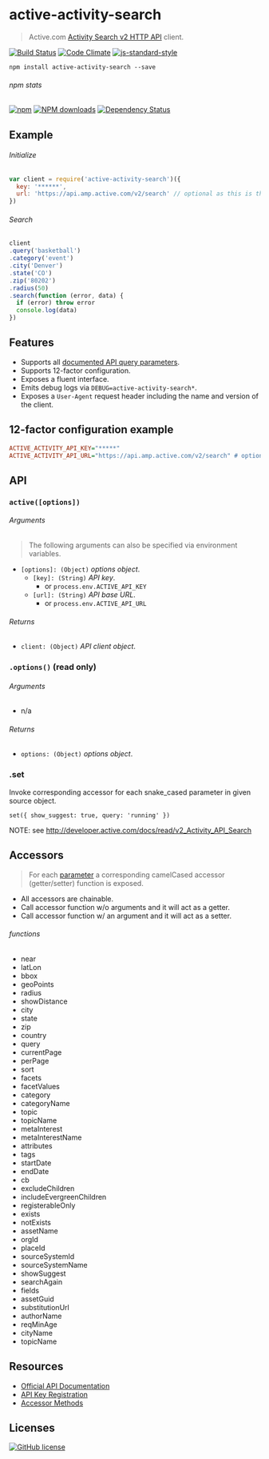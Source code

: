 # active-activity-search
> Active.com [Activity Search v2 HTTP API](http://developer.active.com/docs/read/v2_Activity_API_Search) client.

[![Build Status](http://img.shields.io/travis/wilmoore/active-activity-search.js.svg)](https://travis-ci.org/wilmoore/active-activity-search.js) [![Code Climate](https://codeclimate.com/github/wilmoore/active-activity-search.js/badges/gpa.svg)](https://codeclimate.com/github/wilmoore/active-activity-search.js) [![js-standard-style](https://img.shields.io/badge/code%20style-standard-brightgreen.svg?style=flat)](https://github.com/feross/standard)

```shell
npm install active-activity-search --save
```

###### npm stats

[![npm](https://img.shields.io/npm/v/active-activity-search.svg)](https://www.npmjs.org/package/active-activity-search) [![NPM downloads](http://img.shields.io/npm/dm/active-activity-search.svg)](https://www.npmjs.org/package/active-activity-search) [![Dependency Status](https://gemnasium.com/wilmoore/active-activity-search.js.svg)](https://gemnasium.com/wilmoore/active-activity-search.js)

## Example

###### Initialize

```js
var client = require('active-activity-search')({
  key: '******',
  url: 'https://api.amp.active.com/v2/search' // optional as this is the default url
})
```

###### Search

```js
client
.query('basketball')
.category('event')
.city('Denver')
.state('CO')
.zip('80202')
.radius(50)
.search(function (error, data) {
  if (error) throw error
  console.log(data)
})
```

## Features

* Supports all [documented API query parameters](http://developer.active.com/docs/read/v2_Activity_API_Search).
* Supports 12-factor configuration.
* Exposes a fluent interface.
* Emits debug logs via `DEBUG=active-activity-search*`.
* Exposes a `User-Agent` request header including the name and version of the client.

## 12-factor configuration example

```ini
ACTIVE_ACTIVITY_API_KEY="*****"
ACTIVE_ACTIVITY_API_URL="https://api.amp.active.com/v2/search" # optional as this is the default url
```

## API

### `active([options])`

###### Arguments

> The following arguments can also be specified via environment variables.

 * `[options]: (Object)` _options object_.
   * `[key]: (String)` _API key_.
     * or `process.env.ACTIVE_API_KEY`
   * `[url]: (String)` _API base URL_.
     * or `process.env.ACTIVE_API_URL`

###### Returns

 * `client: (Object)` _API client object_.

### `.options()` (read only)

###### Arguments

 * n/a

###### Returns

 * `options: (Object)` _options object_.

### .set

Invoke corresponding accessor for each snake_cased parameter in given source object.

    set({ show_suggest: true, query: 'running' })

NOTE: see http://developer.active.com/docs/read/v2_Activity_API_Search

## Accessors

> For each [parameter](http://developer.active.com/docs/read/v2_Activity_API_Search) a corresponding camelCased accessor (getter/setter) function is exposed.

- All accessors are chainable.
- Call accessor function w/o arguments and it will act as a getter.
- Call accessor function w/ an argument and it will act as a setter.

###### functions

- near
- latLon
- bbox
- geoPoints
- radius
- showDistance
- city
- state
- zip
- country
- query
- currentPage
- perPage
- sort
- facets
- facetValues
- category
- categoryName
- topic
- topicName
- metaInterest
- metaInterestName
- attributes
- tags
- startDate
- endDate
- cb
- excludeChildren
- includeEvergreenChildren
- registerableOnly
- exists
- notExists
- assetName
- orgId
- placeId
- sourceSystemId
- sourceSystemName
- showSuggest
- searchAgain
- fields
- assetGuid
- substitutionUrl
- authorName
- reqMinAge
- cityName
- topicName

## Resources

* [Official API Documentation](http://developer.active.com/docs/read/v2_Activity_API_Search)
* [API Key Registration](http://developer.active.com/apps/register)
* [Accessor Methods](https://docs.google.com/a/moorefamily.ws/spreadsheets/d/1JNKI8a-vQgeBzEWRP-neSmlUed1PI7QdL2bzdA9KfKY/pubhtml?gid=0&single=true)

## Licenses

[![GitHub license](https://img.shields.io/github/license/wilmoore/active-activity-search.js.svg)](https://github.com/wilmoore/active-activity-search.js/blob/master/license)
